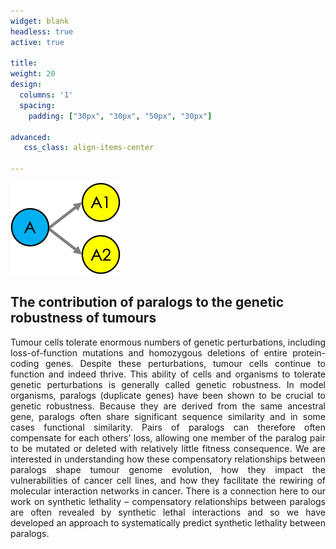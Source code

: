 ```yaml
---
widget: blank
headless: true
active: true

title: 
weight: 20  
design:
  columns: '1'
  spacing:
    padding: ["30px", "30px", "50px", "30px"]

advanced:
   css_class: align-items-center

---
```


<div class="myborder">
  <div class="myborder-body">
    <div class="myparalogimg">
      <img src="Paralogs.png" />
    </div>
    <h2>The contribution of paralogs to the genetic robustness of tumours</h2>
    <p style="text-align: justify;">Tumour cells tolerate enormous numbers of genetic perturbations, including loss-of-function mutations and homozygous deletions of entire protein-coding genes. Despite these perturbations, tumour cells continue to function and indeed thrive. This ability of cells and organisms to tolerate genetic perturbations is generally called genetic robustness. In model organisms, paralogs (duplicate genes) have been shown to be crucial to genetic robustness. Because they are derived from the same ancestral gene, paralogs often share significant sequence similarity and in some cases functional similarity. Pairs of paralogs can therefore often compensate for each others’ loss, allowing one member of the paralog pair to be mutated or deleted with relatively little fitness consequence. We are interested in understanding how these compensatory relationships between paralogs shape tumour genome evolution, how they impact the vulnerabilities of cancer cell lines, and how they facilitate the rewiring of molecular interaction networks in cancer. There is a connection here to our work on synthetic lethality – compensatory relationships between paralogs are often revealed by synthetic lethal interactions and so we have developed an approach to systematically predict synthetic lethality between paralogs.</p>
  </div>
</div>